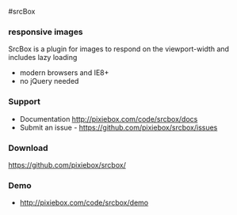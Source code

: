 #srcBox
### responsive images

SrcBox is a plugin for images to respond on the viewport-width and includes lazy loading

* modern browsers and IE8+
* no jQuery needed

### Support
* Documentation http://pixiebox.com/code/srcbox/docs
* Submit an issue - https://github.com/pixiebox/srcbox/issues

### Download
https://github.com/pixiebox/srcbox/

### Demo
* http://pixiebox.com/code/srcbox/demo